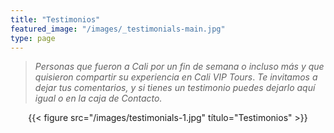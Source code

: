 ```yaml
---
title: "Testimonios"
featured_image: "/images/_testimonials-main.jpg"
type: page
---
```


> _Personas que fueron a Cali por un fin de semana o incluso más y que quisieron compartir su experiencia en Cali VIP Tours_.
> _Te invitamos a dejar tus comentarios, y si tienes un testimonio puedes dejarlo aquí igual o en la caja de Contacto._


<div style="text-align: center;">
  {{< figure src="/images/testimonials-1.jpg" título="Testimonios" >}}

</div>

